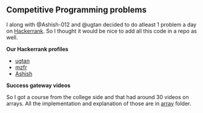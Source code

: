 ## Competitive Programming problems

I along with @Ashish-012 and @ugtan decided to do atleast 1 problem a day on [Hackerrank](hackerrank.com/). So I thought it would be nice to add all this code in a repo as well.

__Our Hackerrank profiles__

* [ugtan](https://www.hackerrank.com/Ugtan)
* [mzfr](https://www.hackerrank.com/0xmzfr)
* [Ashish](https://www.hackerrank.com/Ashish_012)


__Success gateway videos__

So I got a course from the college side and that had around 30 videos on arrays. All the implementation and explanation of those are in [array](array/) folder.
